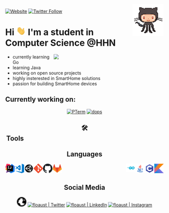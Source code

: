 <img align='right' src='images/octocat.gif' width='100"'>

[![Website](https://img.shields.io/website?label=florianbenediktaust.com&style=for-the-badge&url=https%3A%2F%2Fflorianbenediktaust.com)][website]
[![Twitter Follow](https://img.shields.io/twitter/follow/FlorianBAust?color=1DA1F2&logo=twitter&style=for-the-badge)](https://twitter.com/intent/follow?original_referer=https%3A%2F%2Fgithub.com%2FFlorianBAust&screen_name=FlorianBAust)

# Hi  <img src="images/Hi.gif" width="30px">  I'm a student in Computer Science @HHN

<img align='right' src='https://github-readme-stats.vercel.app/api?username=floaust&show_icons=true&theme=tokyonight' width='350"'>

- currently learning Go
- learning Java
- working on open source projects
- highly insterested in SmartHome solutions
- passion for building SmartHome devices

## Currently working on:

<p align="center">
<a href="https://github.com/pterm/pterm"><img alt="PTerm" width="50px" src="https://github-readme-stats.vercel.app/api/pin/?username=pterm&repo=pterm&theme=tokyonight" /></a>
<a href="https://github.com/dops-cli/dops"><img alt="dops" width="50px" src="https://github-readme-stats.vercel.app/api/pin/?username=dops-cli&repo=dops&theme=tokyonight" /></a>
</p>

<h2 align="center">🛠 Tools                                                                                                                                  Languages</h2>

<img align="left" alt="IntelliJ IDEA" width="30px" src="images/intellij.png" />
<img align="left" alt="Visual Studio Code" width="30px" src="images/visual-studio-code.png" />
<img align="left" alt="Unity" width="30px" src="images/unity.png" />
<img align="left" alt="Git" width="30px" src="images/git.png" />
<img align="left" alt="GitHub" width="30px" src="images/github.png" />
<img align="left" alt="GitLab" width="30px" src="images/gitlab.png" />

<img align="right" alt="Kotlin" width="30px" src="images/kotlin.png" />
<img align="right" alt="C" width="30px" src="images/c.png" />
<img align="right" alt="Java" width="30px" src="images/java.png" />
<img align="right" alt="Golang" width="30px" src="images/go.png" />

<br />
<br />

<h2 align="center">Social Media</h2>
<p align="center">
<a href="https://florianbenediktaust.com"><img alt="florianbenediktaustcom" width="30px" src="https://raw.githubusercontent.com/iconic/open-iconic/master/svg/globe.svg" /></a>
<a href="https://twitter.com/FLorianBAust"><img alt="floaust | Twitter" width="30px" src="https://cdn.jsdelivr.net/npm/simple-icons@v3/icons/twitter.svg" /></a>
<a href="https://www.linkedin.com/in/florian-aust-b598951ba/"><img alt="floaust | LinkedIn" width="30px" src="https://cdn.jsdelivr.net/npm/simple-icons@v3/icons/linkedin.svg" /></a>
<a href="https://www.instagram.com/florian.benedikt.aust/"><img alt="floaust | Instagram" width="30px" src="https://cdn.jsdelivr.net/npm/simple-icons@v3/icons/instagram.svg" /></a>
</p>

[website]: https://florianbenediktaust.com
[twitter]: https://twitter.com/FLorianBAust
[instagram]: https://www.instagram.com/florian.benedikt.aust/
[linkedin]: https://www.linkedin.com/in/florian-aust-b598951ba/
